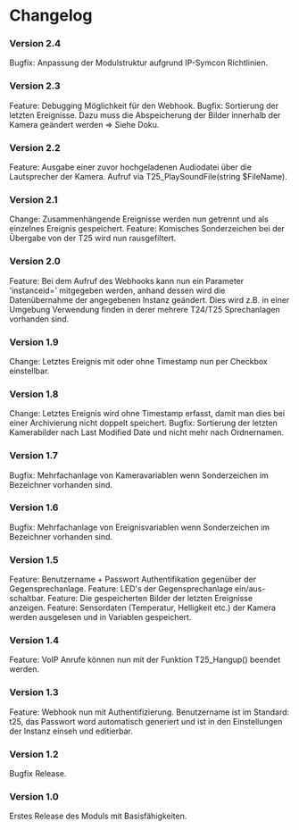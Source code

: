 # Changelog
### Version 2.4
Bugfix: Anpassung der Modulstruktur aufgrund IP-Symcon Richtlinien.

### Version 2.3
Feature: Debugging Möglichkeit für den Webhook.
Bugfix: Sortierung der letzten Ereignisse. Dazu muss die Abspeicherung der Bilder innerhalb der Kamera geändert werden => Siehe Doku.

### Version 2.2
Feature: Ausgabe einer zuvor hochgeladenen Audiodatei über die Lautsprecher der Kamera. Aufruf via T25_PlaySoundFile(string $FileName).  

### Version 2.1
Change: Zusammenhängende Ereignisse werden nun getrennt und als einzelnes Ereignis gespeichert.
Feature: Komisches Sonderzeichen bei der Übergabe von der T25 wird nun rausgefiltert.   

### Version 2.0
Feature: Bei dem Aufruf des Webhooks kann nun ein Parameter 'instanceid=' mitgegeben werden, anhand dessen wird die Datenübernahme der angegebenen Instanz geändert. Dies wird z.B. in einer Umgebung Verwendung finden in derer mehrere T24/T25 Sprechanlagen vorhanden sind. 

### Version 1.9
Change: Letztes Ereignis mit oder ohne Timestamp nun per Checkbox einstellbar.

### Version 1.8
Change: Letztes Ereignis wird ohne Timestamp erfasst, damit man dies bei einer Archivierung nicht doppelt speichert.
Bugfix: Sortierung der letzten Kamerabilder nach Last Modified Date und nicht mehr nach Ordnernamen.

### Version 1.7
Bugfix: Mehrfachanlage von Kameravariablen wenn Sonderzeichen im Bezeichner vorhanden sind.

### Version 1.6
Bugfix: Mehrfachanlage von Ereignisvariablen wenn Sonderzeichen im Bezeichner vorhanden sind.

### Version 1.5
Feature: Benutzername + Passwort Authentifikation gegenüber der Gegensprechanlage.
Feature: LED's der Gegensprechanlage ein/aus-schaltbar.
Feature: Die gespeicherten Bilder der letzten Ereignisse anzeigen.
Feature: Sensordaten (Temperatur, Helligkeit etc.) der Kamera werden ausgelesen und in Variablen gespeichert.
 
### Version 1.4
Feature: VoIP Anrufe können nun mit der Funktion T25_Hangup() beendet werden.

### Version 1.3
Feature: Webhook nun mit Authentifizierung. Benutzername ist im Standard: t25, das Passwort word automatisch generiert und ist in den Einstellungen der Instanz einseh und editierbar.

### Version 1.2
Bugfix Release.

### Version 1.0
Erstes Release des Moduls mit Basisfähigkeiten.

